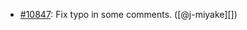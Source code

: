 * [#10847](https://github.com/rubocop/rubocop/pull/10847): Fix typo in some comments. ([@j-miyake][])
